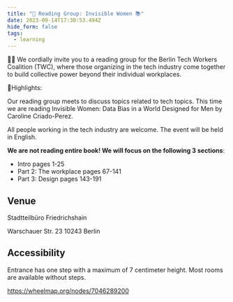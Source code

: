 ```yaml
---
title: "🎉 Reading Group: Invisible Women 📚"
date: 2023-09-14T17:30:53.494Z
hide_form: false
tags:
  - learning
---
```

🧚‍♂️ We cordially invite you to a reading group for the Berlin Tech Workers Coalition (TWC), where those organizing in the tech industry come together to build collective power beyond their individual workplaces.

💫Highlights: 

Our reading group meets to discuss topics related to tech topics. This time we are reading Invisible Women: Data Bias in a World Designed for Men by Caroline Criado-Perez.

All people working in the tech industry are welcome. The event will be held in English.

**We are not reading entire book! We will focus on the following 3 sections**: 

* Intro pages 1-25
* Part 2: The workplace pages 67-141
* Part 3: Design pages 143-191

## Venue

Stadtteilbüro Friedrichshain

Warschauer Str. 23
10243 Berlin

## Accessibility

Entrance has one step with a maximum of 7 centimeter height. Most rooms are available without steps.

<https://wheelmap.org/nodes/7046289200>